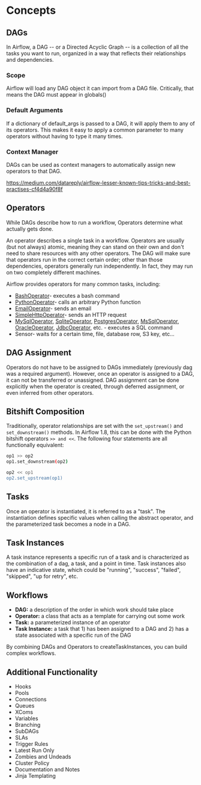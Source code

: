# Concepts

## DAGs

In Airflow, a DAG -- or a Directed Acyclic Graph -- is a collection of all the tasks you want to run, organized in a way that reflects their relationships and dependencies.

### Scope

Airflow will load any DAG object it can import from a DAG file. Critically, that means the DAG must appear in globals()

### Default Arguments

If a dictionary of default_args is passed to a DAG, it will apply them to any of its operators. This makes it easy to apply a common parameter to many operators without having to type it many times.

### Context Manager

DAGs can be used as context managers to automatically assign new operators to that DAG.

https://medium.com/datareply/airflow-lesser-known-tips-tricks-and-best-practises-cf4d4a90f8f

## Operators

While DAGs describe how to run a workflow, Operators determine what actually gets done.

An operator describes a single task in a workflow. Operators are usually (but not always) atomic, meaning they can stand on their own and don't need to share resources with any other operators. The DAG will make sure that operators run in the correct certain order; other than those dependencies, operators generally run independently. In fact, they may run on two completely different machines.

Airflow provides operators for many common tasks, including:

- [BashOperator](https://airflow.apache.org/_api/airflow/operators/bash_operator/index.html#airflow.operators.bash_operator.BashOperator)- executes a bash command
- [PythonOperator](https://airflow.apache.org/_api/airflow/operators/python_operator/index.html#airflow.operators.python_operator.PythonOperator)- calls an arbitrary Python function
- [EmailOperator](https://airflow.apache.org/_api/airflow/operators/email_operator/index.html#airflow.operators.email_operator.EmailOperator)- sends an email
- [SimpleHttpOperator](https://airflow.apache.org/_api/airflow/operators/http_operator/index.html#airflow.operators.http_operator.SimpleHttpOperator)- sends an HTTP request
- [MySqlOperator](https://airflow.apache.org/_api/airflow/operators/mysql_operator/index.html#airflow.operators.mysql_operator.MySqlOperator), [SqliteOperator](https://airflow.apache.org/_api/airflow/operators/sqlite_operator/index.html#airflow.operators.sqlite_operator.SqliteOperator), [PostgresOperator](https://airflow.apache.org/_api/airflow/operators/postgres_operator/index.html#airflow.operators.postgres_operator.PostgresOperator), [MsSqlOperator](https://airflow.apache.org/_api/airflow/operators/mssql_operator/index.html#airflow.operators.mssql_operator.MsSqlOperator), [OracleOperator](https://airflow.apache.org/_api/airflow/operators/oracle_operator/index.html#airflow.operators.oracle_operator.OracleOperator), [JdbcOperator](https://airflow.apache.org/_api/airflow/operators/jdbc_operator/index.html#airflow.operators.jdbc_operator.JdbcOperator), etc. - executes a SQL command
- Sensor- waits for a certain time, file, database row, S3 key, etc...

## DAG Assignment

Operators do not have to be assigned to DAGs immediately (previously dag was a required argument). However, once an operator is assigned to a DAG, it can not be transferred or unassigned. DAG assignment can be done explicitly when the operator is created, through deferred assignment, or even inferred from other operators.

## Bitshift Composition

Traditionally, operator relationships are set with the `set_upstream()` and `set_downstream()` methods. In Airflow 1.8, this can be done with the Python bitshift operators `>> and <<`. The following four statements are all functionally equivalent:

```bash
op1 >> op2
op1.set_downstream(op2)

op2 << op1
op2.set_upstream(op1)
```

## Tasks

Once an operator is instantiated, it is referred to as a "task". The instantiation defines specific values when calling the abstract operator, and the parameterized task becomes a node in a DAG.

## Task Instances

A task instance represents a specific run of a task and is characterized as the combination of a dag, a task, and a point in time. Task instances also have an indicative state, which could be "running", "success", "failed", "skipped", "up for retry", etc.

## Workflows

- **DAG:** a description of the order in which work should take place
- **Operator:** a class that acts as a template for carrying out some work
- **Task:** a parameterized instance of an operator
- **Task Instance:** a task that 1) has been assigned to a DAG and 2) has a state associated with a specific run of the DAG

By combining DAGs and Operators to createTaskInstances, you can build complex workflows.

## Additional Functionality

- Hooks
- Pools
- Connections
- Queues
- XComs
- Variables
- Branching
- SubDAGs
- SLAs
- Trigger Rules
- Latest Run Only
- Zombies and Undeads
- Cluster Policy
- Documentation and Notes
- Jinja Templating
